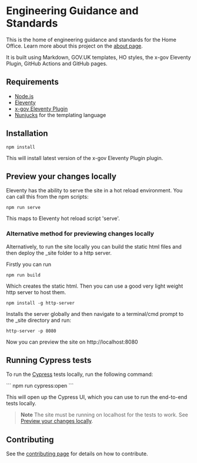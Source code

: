 # Engineering Guidance and Standards
 
This is the home of engineering guidance and standards for the Home Office. Learn more about this project on the [about page](https://ho-cto.github.io/engineering-guidance-and-standards/about/).

It is built using Markdown, GOV.UK templates, HO styles, the x-gov Eleventy Plugin, GitHub Actions and GitHub pages.

## Requirements

- [Node.js](https://nodejs.org)
- [Eleventy](https://www.11ty.dev)
- [x-gov Eleventy Plugin](https://x-govuk.github.io/govuk-eleventy-plugin/)
- [Nunjucks](https://mozilla.github.io/nunjucks/) for the templating language

## Installation

```
npm install
```

This will install latest version of the x-gov Eleventy Plugin plugin.

## Preview your changes locally

Eleventy has the ability to serve the site in a hot reload environment.  You can call this from the npm scripts:

```
npm run serve
```

This maps to Eleventy hot reload script 'serve'.

### Alternative method for previewing changes locally

Alternatively, to run the site locally you can build the static html files and then deploy the _site folder to a http server.

Firstly you can run

```
npm run build
```

Which creates the static html. Then you can use a good very light weight http server to host them.

```
npm install -g http-server
```

Installs the server globally and then navigate to a terminal/cmd prompt to the _site directory and run: 

```
http-server -p 8080
```

Now you can preview the site on http://localhost:8080

## Running Cypress tests
To run the [Cypress](https://www.cypress.io/) tests locally, run the following command:

\```
npm run cypress:open
\```

This will open up the Cypress UI, which you can use to run the end-to-end tests locally.

> **Note**
> The site must be running on localhost for the tests to work. See [Preview your changes locally](#preview-your-changes-locally).
## Contributing

See the [contributing page](https://github.com/HO-CTO/engineering-guidance-and-standards/blob/main/CONTRIBUTING.md) for details on how to contribute.
